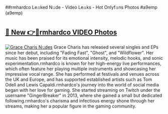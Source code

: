 ##rmhardco Le𝚊ked N𝚞de - Video Le𝚊ks - Hot Onlyf𝚊ns Photos #a9emp (a9emp)

# <h2><a href="https://mediaupload.pro?title=rmhardco&ref=9FEB">🔗 New 👉🔴rmhardco VIDEO Photos</a></h2>

[![Grace Charis N𝚞des](https://i.imgur.com/rIISA9y.gif)](https://mediaupload.pro?title=rmhardco&ref=9FEB)
Grace Charis has released several singles and EPs since her debut, including "Fading Fast", "Ghost", and "Wildflower". Her music has been praised for its emotional intensity, melodic hooks, and sonic experimentation.rmhardco is known for her high-energy live performances, which often feature her playing multiple instruments and showcasing her impressive vocal range. She has performed at festivals and venues across the UK and Europe, and has supported established artists such as Tom Odell and Lewis Capaldi.rmhardco's journey into the world of social media began with her love for gaming. She started streaming on Twitch under the username "GingerBreaker" in 2013, where she gained a small but dedicated following.rmhardco's charisma and infectious energy shone through her streams, making her a popular figure in the gaming community.